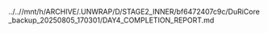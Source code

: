 ../..//mnt/h/ARCHIVE/.UNWRAP/D/STAGE2_INNER/bf6472407c9c/DuRiCore_backup_20250805_170301/DAY4_COMPLETION_REPORT.md
